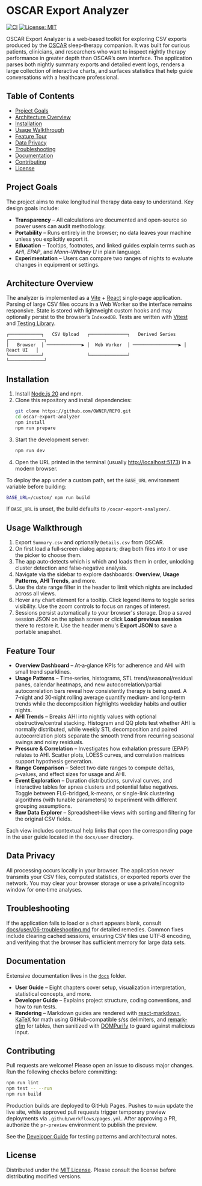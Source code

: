 # OSCAR Export Analyzer

[![CI](https://github.com/kabaka/oscar-export-analyzer/actions/workflows/ci.yml/badge.svg)](https://github.com/OWNER/REPO/actions/workflows/ci.yml)
[![License: MIT](https://img.shields.io/badge/license-MIT-blue.svg)](LICENSE)

OSCAR Export Analyzer is a web‑based toolkit for exploring CSV exports produced by the [OSCAR](https://www.sleepfiles.com/OSCAR/) sleep‑therapy companion. It was built for curious patients, clinicians, and researchers who want to inspect nightly therapy performance in greater depth than OSCAR’s own interface. The application parses both nightly summary exports and detailed event logs, renders a large collection of interactive charts, and surfaces statistics that help guide conversations with a healthcare professional.

## Table of Contents

- [Project Goals](#project-goals)
- [Architecture Overview](#architecture-overview)
- [Installation](#installation)
- [Usage Walkthrough](#usage-walkthrough)
- [Feature Tour](#feature-tour)
- [Data Privacy](#data-privacy)
- [Troubleshooting](#troubleshooting)
- [Documentation](#documentation)
- [Contributing](#contributing)
- [License](#license)

## Project Goals

The project aims to make longitudinal therapy data easy to understand. Key design goals include:

- **Transparency** – All calculations are documented and open‑source so power users can audit methodology.
- **Portability** – Runs entirely in the browser; no data leaves your machine unless you explicitly export it.
- **Education** – Tooltips, footnotes, and linked guides explain terms such as _AHI_, _EPAP_, and _Mann–Whitney U_ in plain language.
- **Experimentation** – Users can compare two ranges of nights to evaluate changes in equipment or settings.

## Architecture Overview

The analyzer is implemented as a [Vite](https://vitejs.dev/) + [React](https://react.dev/) single‑page application. Parsing of large CSV files occurs in a Web Worker so the interface remains responsive. State is stored with lightweight custom hooks and may optionally persist to the browser’s `IndexedDB`. Tests are written with [Vitest](https://vitest.dev/) and [Testing Library](https://testing-library.com/).

```
┌────────────┐   CSV Upload   ┌──────────────┐   Derived Series   ┌─────────────┐
│   Browser  │ ─────────────▶ │  Web Worker  │ ─────────────────▶ │  React UI   │
└────────────┘                └──────────────┘                    └─────────────┘
```

## Installation

1. Install [Node.js 20](https://nodejs.org/) and npm.
2. Clone this repository and install dependencies:
   ```bash
   git clone https://github.com/OWNER/REPO.git
   cd oscar-export-analyzer
   npm install
   npm run prepare
   ```
3. Start the development server:
   ```bash
   npm run dev
   ```
4. Open the URL printed in the terminal (usually <http://localhost:5173>) in a modern browser.

To deploy the app under a custom path, set the `BASE_URL` environment variable before building:

```bash
BASE_URL=/custom/ npm run build
```

If `BASE_URL` is unset, the build defaults to `/oscar-export-analyzer/`.

## Usage Walkthrough

1. Export `Summary.csv` and optionally `Details.csv` from OSCAR.
2. On first load a full‑screen dialog appears; drag both files into it or use the picker to choose them.
3. The app auto‑detects which is which and loads them in order, unlocking cluster detection and false‑negative analysis.
4. Navigate via the sidebar to explore dashboards: **Overview**, **Usage Patterns**, **AHI Trends**, and more.
5. Use the date range filter in the header to limit which nights are included across all views.
6. Hover any chart element for a tooltip. Click legend items to toggle series visibility. Use the zoom controls to focus on ranges of interest.
7. Sessions persist automatically to your browser's storage. Drop a saved session JSON on the splash screen or click **Load previous session** there to restore it. Use the header menu's **Export JSON** to save a portable snapshot.

## Feature Tour

- **Overview Dashboard** – At‑a‑glance KPIs for adherence and AHI with small trend sparklines.
- **Usage Patterns** – Time‑series, histograms, STL trend/seasonal/residual panes, calendar heatmaps, and new autocorrelation/partial autocorrelation bars reveal how consistently therapy is being used. A 7‑night and 30‑night rolling average quantify medium‑ and long‑term trends while the decomposition highlights weekday habits and outlier nights.
- **AHI Trends** – Breaks AHI into nightly values with optional obstructive/central stacking. Histogram and QQ plots test whether AHI is normally distributed, while weekly STL decomposition and paired autocorrelation plots separate the smooth trend from recurring seasonal swings and noisy residuals.
- **Pressure & Correlation** – Investigates how exhalation pressure (EPAP) relates to AHI. Scatter plots, LOESS curves, and correlation matrices support hypothesis generation.
- **Range Comparison** – Select two date ranges to compute deltas, `p`‑values, and effect sizes for usage and AHI.
- **Event Exploration** – Duration distributions, survival curves, and interactive tables for apnea clusters and potential false negatives. Toggle between FLG-bridged, k-means, or single-link clustering algorithms (with tunable parameters) to experiment with different grouping assumptions.
- **Raw Data Explorer** – Spreadsheet‑like views with sorting and filtering for the original CSV fields.

Each view includes contextual help links that open the corresponding page in the user guide located in the `docs/user` directory.

## Data Privacy

All processing occurs locally in your browser. The application never transmits your CSV files, computed statistics, or exported reports over the network. You may clear your browser storage or use a private/incognito window for one‑time analyses.

## Troubleshooting

If the application fails to load or a chart appears blank, consult [docs/user/06-troubleshooting.md](docs/user/06-troubleshooting.md) for detailed remedies. Common fixes include clearing cached sessions, ensuring CSV files use UTF‑8 encoding, and verifying that the browser has sufficient memory for large data sets.

## Documentation

Extensive documentation lives in the [`docs`](./docs) folder.

- **User Guide** – Eight chapters cover setup, visualization interpretation, statistical concepts, and more.
- **Developer Guide** – Explains project structure, coding conventions, and how to run tests.
- **Rendering** – Markdown guides are rendered with [react-markdown](https://github.com/remarkjs/react-markdown), [KaTeX](https://katex.org/) for math using GitHub-compatible `$`/`$$` delimiters, and [remark-gfm](https://github.com/remarkjs/remark-gfm) for tables, then sanitized with [DOMPurify](https://github.com/cure53/DOMPurify) to guard against malicious input.

## Contributing

Pull requests are welcome! Please open an issue to discuss major changes. Run the following checks before committing:

```bash
npm run lint
npm test -- --run
npm run build
```

Production builds are deployed to GitHub Pages. Pushes to `main` update the live site, while approved pull requests trigger temporary preview deployments via `.github/workflows/pages.yml`. After approving a PR, authorize the `pr-preview` environment to publish the preview.

See the [Developer Guide](docs/developer/README.md) for testing patterns and architectural notes.

## License

Distributed under the [MIT License](LICENSE). Please consult the license before distributing modified versions.
